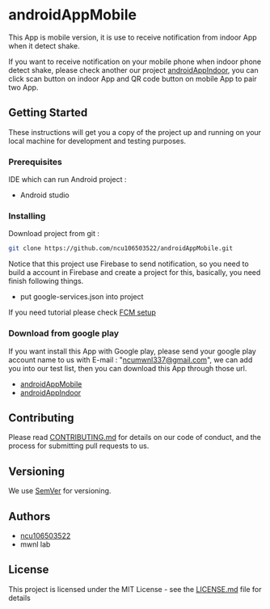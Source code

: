 # androidAppMobile

This App is mobile version, it is use to receive notification from indoor App when it detect shake.

If you want to receive notification on your mobile phone when indoor phone detect shake, please check  another our project [androidAppIndoor](https://github.com/ncu106503522/androidAppIndoor), you can click scan button on indoor App and QR code button on mobile App to pair two App.

## Getting Started

These instructions will get you a copy of the project up and running on your local machine for development and testing purposes.

### Prerequisites

IDE which can run Android project :

* Android studio


### Installing
Download project from git :
```sh
git clone https://github.com/ncu106503522/androidAppMobile.git
```
Notice that this project use Firebase to send notification, so you need to build a account in Firebase and create a project for this, basically, you need finish following things.
* put google-services.json into project

If you need tutorial please check  [FCM setup](https://firebase.google.com/docs/android/setup)

### Download from google play
If you want install this App with Google play, please send your google play account name to us with E-mail : "ncumwnl337@gmail.com", we can add you into our test list, then you can download this App through those url.
* [androidAppMobile](https://play.google.com/apps/internaltest/4701297342863693173)
* [androidAppIndoor](https://play.google.com/apps/internaltest/4700171472181250730)


## Contributing

Please read [CONTRIBUTING.md](CONTRIBUTING.md) for details on our code of conduct, and the process for submitting pull requests to us.

## Versioning

We use [SemVer](http://semver.org/) for versioning.

## Authors
* [ncu106503522](https://github.com/ncu106503522)
* mwnl lab


## License

This project is licensed under the MIT License - see the [LICENSE.md](LICENSE.md) file for details


